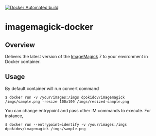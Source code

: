[![Docker Automated build](https://img.shields.io/docker/automated/jrottenberg/ffmpeg.svg)](https://hub.docker.com/r/dpokidov/imagemagick/)


# imagemagick-docker

## Overview

Delivers the latest version of the [ImageMagick](imagemagick.org) 7 to your environment in Docker container.

## Usage

By default container will run convert command

```
$ docker run -v /your/images:/imgs dpokidov/imagemagick /imgs/sample.png -resize 100x100 /imgs/resized-sample.png
```

You can change entrypoint and pass other IM commands to execute. For instance,

```
$ docker run --entrypoint=identify -v /your/images:/imgs dpokidov/imagemagick /imgs/sample.png
```



